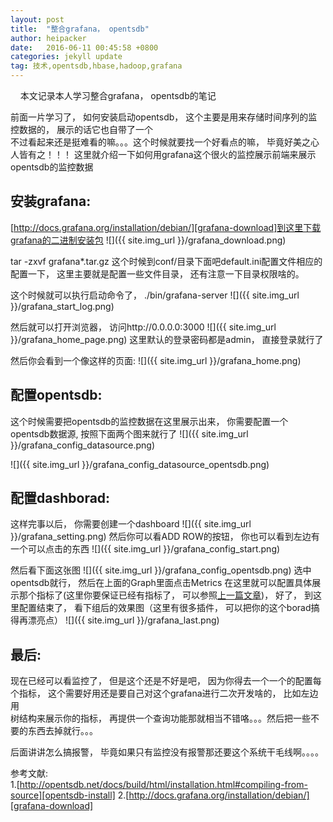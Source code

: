 ```yaml
---
layout: post
title:  "整合grafana， opentsdb"
author: heipacker
date:   2016-06-11 00:45:58 +0800
categories: jekyll update
tag: 技术,opentsdb,hbase,hadoop,grafana
---
```

&nbsp;&nbsp;&nbsp;&nbsp;本文记录本人学习整合grafana， opentsdb的笔记


前面一片学习了， 如何安装启动opentsdb， 这个主要是用来存储时间序列的监控数据的， 展示的话它也自带了一个<br/>
不过看起来还是挺难看的嘛。。。这个时候就要找一个好看点的嘛， 毕竟好美之心人皆有之！！！
这里就介绍一下如何用grafana这个很火的监控展示前端来展示opentsdb的监控数据

## 安装grafana:</br>
[http://docs.grafana.org/installation/debian/][grafana-download]到这里下载grafana的二进制安装包
![]({{ site.img_url }}/grafana_download.png)

tar -zxvf grafana*.tar.gz
这个时候到conf/目录下面吧default.ini配置文件相应的配置一下， 这里主要就是配置一些文件目录， 还有注意一下目录权限啥的。<br/>

这个时候就可以执行启动命令了， ./bin/grafana-server
![]({{ site.img_url }}/grafana_start_log.png)

然后就可以打开浏览器， 访问http://0.0.0.0:3000
![]({{ site.img_url }}/grafana_home_page.png)
这里默认的登录密码都是admin， 直接登录就行了

然后你会看到一个像这样的页面:
![]({{ site.img_url }}/grafana_home.png)

## 配置opentsdb:<br/>
这个时候需要把opentsdb的监控数据在这里展示出来， 你需要配置一个opentsdb数据源, 按照下面两个图来就行了
![]({{ site.img_url }}/grafana_config_datasource.png)

![]({{ site.img_url }}/grafana_config_datasource_opentsdb.png)
		
## 配置dashborad:<br/>
这样完事以后， 你需要创建一个dashboard
![]({{ site.img_url }}/grafana_setting.png)
然后你可以看ADD ROW的按钮， 你也可以看到左边有一个可以点击的东西
![]({{ site.img_url }}/grafana_config_start.png)

然后看下面这张图
![]({{ site.img_url }}/grafana_config_opentsdb.png)
选中opentsdb就行， 然后在上面的Graph里面点击Metrics
在这里就可以配置具体展示那个指标了(这里你要保证已经有指标了， 可以参照[上一篇文章][opentsdb-install])， 好了， 到这里配置结束了， 看下组后的效果图（这里有很多插件， 可以把你的这个borad搞得再漂亮点）
![]({{ site.img_url }}/grafana_last.png)

## 最后:<br/>
现在已经可以看监控了， 但是这个还是不好是吧， 因为你得去一个一个的配置每个指标， 这个需要好用还是要自己对这个grafana进行二次开发啥的， 比如左边用<br/>
树结构来展示你的指标， 再提供一个查询功能那就相当不错咯。。。然后把一些不要的东西去掉就行。。。

后面讲讲怎么搞报警， 毕竟如果只有监控没有报警那还要这个系统干毛线啊。。。。
		

参考文献:<br/>
1.[http://opentsdb.net/docs/build/html/installation.html#compiling-from-source][opentsdb-install]
2.[http://docs.grafana.org/installation/debian/][grafana-download]

[opentsdb-install]:http://heipacker.github.io/jekyll/update/2016/05/25/install-opentsdb.html
[grafana-download]:http://docs.grafana.org/installation/debian/
